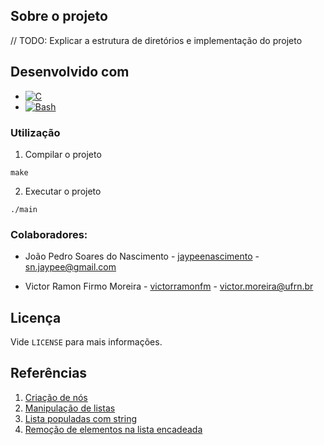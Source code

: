 ## Sobre o projeto

// TODO: Explicar a estrutura de diretórios e implementação do projeto

## Desenvolvido com 

- [![C](https://img.shields.io/badge/C-00599C?logo=c&logoColor=white)](#)
- [![Bash](https://img.shields.io/badge/Bash-4EAA25?logo=gnubash&logoColor=fff)](#)

### Utilização

1. Compilar o projeto
```
make
```

2. Executar o projeto
```
./main
```

### Colaboradores:

- João Pedro Soares do Nascimento - [jaypeenascimento](https://www.linkedin.com/in/pedro-soares-nascimento/) - sn.jaypee@gmail.com

- Victor Ramon Firmo Moreira - [victorramonfm](https://www.linkedin.com/in/victorramonfm/) - victor.moreira@ufrn.br

## Licença

Vide `LICENSE` para mais informações.

## Referências

1. [Criação de nós](https://stackoverflow.com/questions/23782763/node-creation-c)
2. [Manipulação de listas](https://www.geeksforgeeks.org/c-program-for-inserting-a-node-in-a-linked-list/)
3. [Lista populadas com string](https://pt.stackoverflow.com/questions/473448/lista-encadeadalinked-list-populada-com-strings)
4. [Remoção de elementos na lista encadeada](https://www.geeksforgeeks.org/delete-a-linked-list-node-at-a-given-position/)